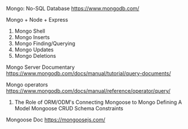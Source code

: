 Mongo: No-SQL Database
https://www.mongodb.com/

Mongo + Node + Express

1. Mongo Shell
2. Mongo Inserts
3. Mongo Finding/Querying
4. Mongo Updates
5. Mongo Deletions

Mongo Server Documentary
https://www.mongodb.com/docs/manual/tutorial/query-documents/

Mongo operators
https://www.mongodb.com/docs/manual/reference/operator/query/

1. The Role of ORM/ODM's
   Connecting Mongoose to Mongo
   Defining A Model
   Mongoose CRUD
   Schema Constraints

Mongoose Doc
https://mongoosejs.com/
